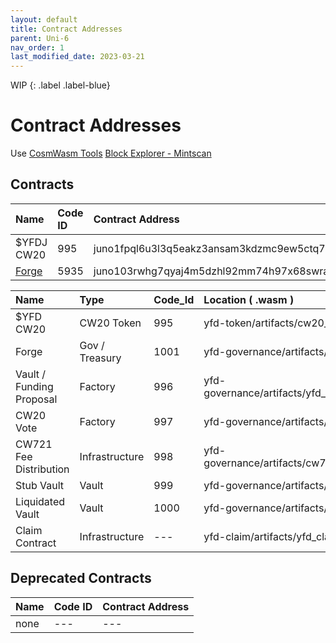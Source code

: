 ```yaml
---
layout: default
title: Contract Addresses
parent: Uni-6
nav_order: 1
last_modified_date: 2023-03-21
---
```


WIP
{: .label .label-blue}

# Contract Addresses

Use [CosmWasm Tools](https://cosmwasm.tools/)
[Block Explorer - Mintscan](https://testnet.mintscan.io/juno-testnet)

## Contracts

| Name      | Code ID | Contract Address |
|:----------|:--------|:------------------------------------------------------------------|
| $YFDJ CW20 |  995   | juno1fpql6u3l3q5eakz3ansam3kdzmc9ew5ctq75mwdmwf4qh84svevqamlket  |
| [Forge](https://finder.terra.money/testnet/tx/5A19601786BC095E54FB76451D442AAD4B44D6055E798CC9F47D637165CF47C2)     | 5935    | juno103rwhg7qyaj4m5dzhl92mm74h97x68swraxcsp9aehex38v0zwjqhtdl4q  |

| Name                     |    Type         | Code_Id | Location ( .wasm ) |
|:-------------------------|:----------------|:--------|:-----------------------------------------------|
| $YFD CW20              | CW20 Token      |   995  | yfd-token/artifacts/cw20_base                  |
| Forge                    | Gov / Treasury  |   1001  | yfd-governance/artifacts/forge_contract        |
| Vault / Funding Proposal | Factory         |   996  | yfd-governance/artifacts/yfd_proposal_contract |
| CW20 Vote                | Factory         |   997  | yfd-governance/artifacts/cw20_vote             |
| CW721 Fee Distribution   | Infrastructure  |   998  | yfd-governance/artifacts/cw721_fee_distribution|
| Stub Vault               | Vault           |   999  | yfd-governance/artifacts/stub_vault            |
| Liquidated Vault         | Vault           |   1000  | yfd-governance/artifacts/liquidated_vault      |
| Claim Contract           | Infrastructure  |   ---  | yfd-claim/artifacts/yfd_claim                  |


## Deprecated Contracts

| Name      | Code ID | Contract Address |
|:----------|:--------|:------------------------------------------------------------------|
|  none | --- | --- |
